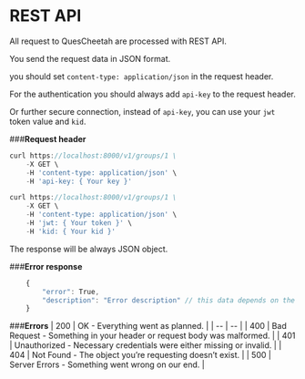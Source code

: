 # REST API

All request to QuesCheetah are processed with REST API.

You send the request data in JSON format.

you should set ```content-type: application/json``` in the request header.

For the authentication you should always add ```api-key``` to the request header.

Or further secure connection, instead of ```api-key```, you can use your ```jwt``` token value and ```kid```.

###**Request header**
```javascript
curl https://localhost:8000/v1/groups/1 \
    -X GET \
    -H 'content-type: application/json' \
    -H 'api-key: { Your key }'

```

```javascript
curl https://localhost:8000/v1/groups/1 \
    -X GET \
    -H 'content-type: application/json' \
    -H 'jwt: { Your token }' \
    -H 'kid: { Your kid }'

```


The response will be always JSON object.



###**Error response**

```javascript
    {
	    "error": True,
	    "description": "Error description" // this data depends on the context.
    }
```


###**Errors**
| 200 | OK - Everything went as planned. |
| -- | -- |
| 400 | Bad Request - Something in your header or request body was malformed. |
| 401 | Unauthorized - Necessary credentials were either missing or invalid. |
| 404	 | Not Found - The object you’re requesting doesn’t exist. |
| 500	 | Server Errors - Something went wrong on our end. |

